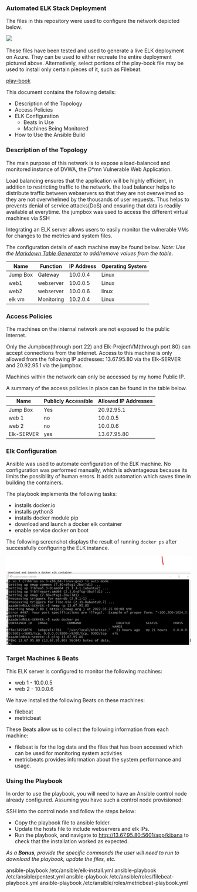 ### Automated ELK Stack Deployment

The files in this repository were used to configure the network depicted below.

![](ansible/Blueteam_Project.png)

These files have been tested and used to generate a live ELK deployment on Azure. They can be used to either recreate the entire deployment pictured above. Alternatively, select portions of the play-book file may be used to install only certain pieces of it, such as Filebeat.

 [play-book](playbook-files/elk-install.yml)

This document contains the following details:
- Description of the Topology
- Access Policies
- ELK Configuration
  - Beats in Use
  - Machines Being Monitored
- How to Use the Ansible Build


### Description of the Topology

The main purpose of this network is to expose a load-balanced and monitored instance of DVWA, the D*mn Vulnerable Web Application.

Load balancing ensures that the application will be highly efficient, in addition to restricting traffic to the network.
the load balancer helps to distribute traffic between webservers so that they are not overwelmed  so they are not overwhelmed by the thousands of user requests. Thus helps to prevents denial of service attacks(DoS) and ensuring that data is readily available at everytime. the jumpbox was used to access the different virtual machines via SSH 

Integrating an ELK server allows users to easily monitor the vulnerable VMs for changes to the metrics and system files.

The configuration details of each machine may be found below.
_Note: Use the [Markdown Table Generator](http://www.tablesgenerator.com/markdown_tables) to add/remove values from the table_.

| Name     | Function  | IP Address | Operating System |
|----------|---------- |------------|------------------|
| Jump Box | Gateway   | 10.0.0.4   | Linux            |
| web1     | webserver | 10.0.0.5   | Linux            |
| web2     | webserver | 10.0.0.6   | linux            |
| elk vm   | Monitoring| 10.2.0.4   | Linux            |

### Access Policies

The machines on the internal network are not exposed to the public Internet. 

Only the Jumpbox(through port 22) and Elk-ProjectVM(through port 80) can accept connections from the Internet. Access to this machine is only allowed from the following IP addresses:
13.67.95.80 via the Elk-SERVER and 20.92.95.1 via the jumpbox.

Machines within the network can only be accessed by my home Public IP.


A summary of the access policies in place can be found in the table below.

| Name          | Publicly Accessible | Allowed IP Addresses |
|----------     |---------------------|----------------------|
| Jump Box      | Yes                 | 20.92.95.1           |
| web 1         | no                  | 10.0.0.5             |
| web 2         | no                  | 10.0.0.6             |
| Elk-SERVER    | yes                 | 13.67.95.80          |
### Elk Configuration

Ansible was used to automate configuration of the ELK machine. No configuration was performed manually, which is advantageous because its limits the possibility of human errors. It adds automation which saves time in building the containers.

The playbook implements the following tasks:

- 	installs docker.io
-	installs python3
- 	installs docker module pip
- 	download and launch a docker elk container
- 	enable service docker on boot

The following screenshot displays the result of running `docker ps` after successfully configuring the ELK instance.

![](ansible/dockerps.PNG)

### Target Machines & Beats
This ELK server is configured to monitor the following machines:
- web 1 - 10.0.0.5
- web 2 - 10.0.0.6

We have installed the following Beats on these machines:
- filebeat
- metricbeat

These Beats allow us to collect the following information from each machine:
- filebeat is for the log data and the files that has been accessed which can be used for monitoring system activities
- metricbeats provides information about the system performance and usage.

### Using the Playbook
In order to use the playbook, you will need to have an Ansible control node already configured. Assuming you have such a control node provisioned: 

SSH into the control node and follow the steps below:
- Copy the playbook file to ansible folder.
- Update the hosts file to include webservers and elk IPs.
- Run the playbook, and navigate to http://13.67.95.80:5601/app/kibana to check that the installation worked as expected.


_As a **Bonus**, provide the specific commands the user will need to run to download the playbook, update the files, etc._

ansible-playbook /etc/ansible/elk-install.yml
ansible-playbook /etc/ansible/pentest.yml
ansible-playbook /etc/ansible/roles/filebeat-playbook.yml
ansible-playbook /etc/ansible/roles/metricbeat-playbook.yml
